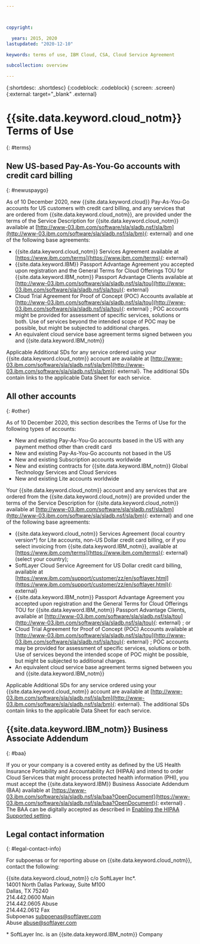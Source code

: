 ```yaml
---



copyright:

  years: 2015, 2020
lastupdated: "2020-12-10"

keywords: terms of use, IBM Cloud, CSA, Cloud Service Agreement

subcollection: overview

---
```


{:shortdesc: .shortdesc}
{:codeblock: .codeblock}
{:screen: .screen}
{:external: target="_blank" .external}

# {{site.data.keyword.cloud_notm}} Terms of Use
{: #terms}

## New US-based Pay-As-You-Go accounts with credit card billing
{: #newuspaygo}

As of 10 December 2020, new {{site.data.keyword.cloud}} Pay-As-You-Go accounts for US customers with credit card billing, and any services that are ordered from {{site.data.keyword.cloud_notm}}, are provided under the terms of the Service Description for {{site.data.keyword.cloud_notm}} available at [http://www-03.ibm.com/software/sla/sladb.nsf/sla/bm](http://www-03.ibm.com/software/sla/sladb.nsf/sla/bm){: external} and one of the following base agreements:

* {{site.data.keyword.cloud_notm}} Services Agreement available at [https://www.ibm.com/terms](https://www.ibm.com/terms){: external} 
* {{site.data.keyword.IBM}} Passport Advantage Agreement you accepted upon registration and the General Terms for Cloud Offerings TOU for {{site.data.keyword.IBM_notm}} Passport Advantage Clients available at [http://www-03.ibm.com/software/sla/sladb.nsf/sla/tou](http://www-03.ibm.com/software/sla/sladb.nsf/sla/tou){: external}
* Cloud Trial Agreement for Proof of Concept (POC) Accounts available at [http://www-03.ibm.com/software/sla/sladb.nsf/sla/tou](http://www-03.ibm.com/software/sla/sladb.nsf/sla/tou){: external} ; POC accounts might be provided for assessment of specific services, solutions or both. Use of services beyond the intended scope of POC may be possible, but might be subjected to additional charges. 
* An equivalent cloud service base agreement terms signed between you and {{site.data.keyword.IBM_notm}}
            
Applicable Additional SDs for any service ordered using your {{site.data.keyword.cloud_notm}} account are available at [http://www-03.ibm.com/software/sla/sladb.nsf/sla/bm](http://www-03.ibm.com/software/sla/sladb.nsf/sla/bm){: external}. The additional SDs contain links to the applicable Data Sheet for each service.

## All other accounts 
{: #other}

As of 10 December 2020, this section describes the Terms of Use for the following types of accounts:

 * New and existing Pay-As-You-Go accounts based in the US with any payment method other than credit card
 * New and existing Pay-As-You-Go accounts not based in the US
 * New and existing Subscription accounts worldwide
 * New and existing contracts for {{site.data.keyword.IBM_notm}} Global Technology Services and Cloud Services
 * New and existing Lite accounts worldwide

Your {{site.data.keyword.cloud_notm}} account and any services that are ordered from the {{site.data.keyword.cloud_notm}} are provided under the terms of the Service Description for {{site.data.keyword.cloud_notm}} available at [http://www-03.ibm.com/software/sla/sladb.nsf/sla/bm](http://www-03.ibm.com/software/sla/sladb.nsf/sla/bm){: external} and one of the following base agreements:

* {{site.data.keyword.cloud_notm}} Services Agreement (local country version*) for Lite accounts, non-US Dollar credit card billing, or if you select invoicing from {{site.data.keyword.IBM_notm}}, available at [https://www.ibm.com/terms](https://www.ibm.com/terms){: external}  (select your country);
* SoftLayer Cloud Service Agreement for US Dollar credit card billing, available at [https://www.ibm.com/support/customer/zz/en/softlayer.html](https://www.ibm.com/support/customer/zz/en/softlayer.html){: external} 
* {{site.data.keyword.IBM_notm}} Passport Advantage Agreement you accepted upon registration and the General Terms for Cloud Offerings TOU for {{site.data.keyword.IBM_notm}} Passport Advantage Clients, available at [http://www-03.ibm.com/software/sla/sladb.nsf/sla/tou](http://www-03.ibm.com/software/sla/sladb.nsf/sla/tou){: external} ; or
* Cloud Trial Agreement for Proof of Concept (POC) Accounts available at [http://www-03.ibm.com/software/sla/sladb.nsf/sla/tou](http://www-03.ibm.com/software/sla/sladb.nsf/sla/tou){: external} ; POC accounts may be provided for assessment of specific services, solutions or both. Use of services beyond the intended scope of POC might be possible, but might be subjected to additional charges. 
* An equivalent cloud service base agreement terms signed between you and {{site.data.keyword.IBM_notm}}
            
Applicable Additional SDs for any service ordered using your {{site.data.keyword.cloud_notm}} account are available at [http://www-03.ibm.com/software/sla/sladb.nsf/sla/bm](http://www-03.ibm.com/software/sla/sladb.nsf/sla/bm){: external}. The additional SDs contain links to the applicable Data Sheet for each service.

## {{site.data.keyword.IBM_notm}} Business Associate Addendum
{: #baa}

If you or your company is a covered entity as defined by the US Health Insurance Portability and Accountability Act (HIPAA) and intend to order Cloud Services that might process protected health information (PHI), you must accept the {{site.data.keyword.IBM}} Business Associate Addendum (BAA) available at [https://www-03.ibm.com/software/sla/sladb.nsf/sla/baa?OpenDocument](https://www-03.ibm.com/software/sla/sladb.nsf/sla/baa?OpenDocument){: external} . The BAA can be digitally accepted as described in [Enabling the HIPAA Supported setting](/docs/account?topic=account-eu-hipaa-supported#enabling-hipaa).

## Legal contact information
{: #legal-contact-info}

For subpoenas or for reporting abuse on {{site.data.keyword.cloud_notm}}, contact the following:

{{site.data.keyword.cloud_notm}} c/o SoftLayer Inc*. <br> 14001 North Dallas Parkway, Suite M100 <br> Dallas, TX 75240 <br> 214.442.0600 Main
<br> 214.442.0605 Abuse <br> 214.442.0612 Fax <br> Subpoenas subpoenas@softlayer.com <br> Abuse abuse@softlayer.com 

\* SoftLayer Inc. is an {{site.data.keyword.IBM_notm}} Company
